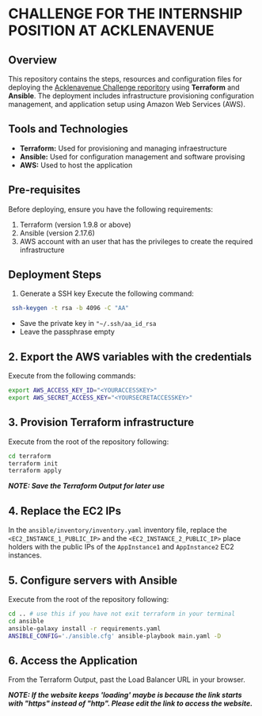 #  CHALLENGE FOR THE INTERNSHIP POSITION AT ACKLENAVENUE

## Overview
This repository contains the steps, resources and configuration files for deploying the [Acklenavenue Challenge reporitory](https://github.com/abkunal/Chat-App-using-Socket.io) using **Terraform** and **Ansible**. The deployment includes infrastructure provisioning configuration management, and application setup using Amazon Web Services (AWS).

## Tools and Technologies
- **Terraform:** Used for provisioning and managing infraestructure
- **Ansible:** Used for configuration management and software provising
- **AWS:** Used to host the application

## Pre-requisites
Before deploying, ensure you have the following requirements:
1. Terraform (version 1.9.8 or above)
2. Ansible (version 2.17.6)
3. AWS account with an user that has the privileges to create the required infrastructure

## Deployment Steps
1. Generate a SSH key
Execute the following command:

``` bash
 ssh-keygen -t rsa -b 4096 -C "AA"
```
- Save the private key in `"~/.ssh/aa_id_rsa`
- Leave the passphrase empty

## 2. Export the AWS variables with the credentials
Execute from the following commands:

```bash
export AWS_ACCESS_KEY_ID="<YOURACCESSKEY>"
export AWS_SECRET_ACCESS_KEY="<YOURSECRETACCESSKEY>"
```

## 3.  Provision Terraform infrastructure
Execute from the root of the repository following:

```bash
cd terraform
terraform init
terraform apply
```

***NOTE: Save the Terraform Output for later use***

## 4. Replace the EC2 IPs
In the `ansible/inventory/inventory.yaml` inventory file, replace the `<EC2_INSTANCE_1_PUBLIC_IP>` and the `<EC2_INSTANCE_2_PUBLIC_IP>` place holders with the public IPs of the `AppInstance1` and `AppInstance2` EC2 instances.

## 5. Configure servers with Ansible
Execute from the root of the repository following:

```bash
cd .. # use this if you have not exit terraform in your terminal
cd ansible
ansible-galaxy install -r requirements.yaml
ANSIBLE_CONFIG='./ansible.cfg' ansible-playbook main.yaml -D
```

## 6. Access the Application
From the Terraform Output, past the Load Balancer URL in your browser.

 ***NOTE: If the website keeps 'loading' maybe is because the link starts with "https" instead of "http". Please edit the link to access the website.***
